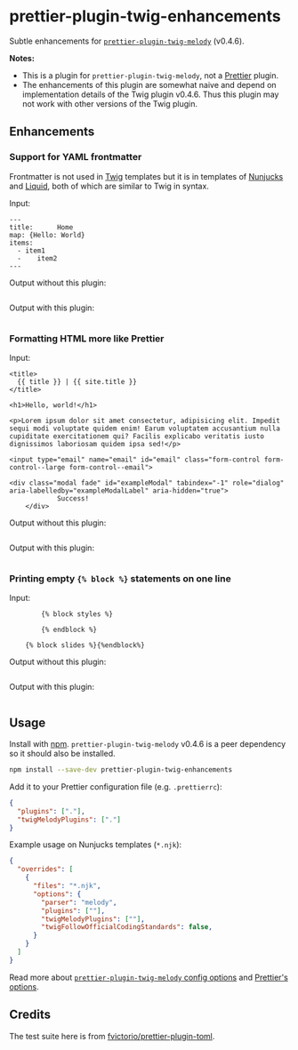 # prettier-plugin-twig-enhancements

Subtle enhancements for [`prettier-plugin-twig-melody`](https://github.com/trivago/prettier-plugin-twig-melody) (v0.4.6).

**Notes:**
* This is a plugin for `prettier-plugin-twig-melody`, not a [Prettier](https://prettier.io/) plugin.
* The enhancements of this plugin are somewhat naive and depend on implementation details of the Twig plugin v0.4.6. Thus this plugin may not work with other versions of the Twig plugin.

## Enhancements

### Support for YAML frontmatter

Frontmatter is not used in [Twig](https://twig.symfony.com/) templates but it is in templates of [Nunjucks](https://mozilla.github.io/nunjucks/) and [Liquid](https://liquidjs.com/), both of which are similar to Twig in syntax.

Input:

```njk
---
title:      Home
map: {Hello: World}
items:
  - item1
  -    item2
---
```

Output without this plugin:

```njk

```

Output with this plugin:

```njk

```

### Formatting HTML more like Prettier

Input:

```njk
<title>
  {{ title }} | {{ site.title }}
</title>

<h1>Hello, world!</h1>

<p>Lorem ipsum dolor sit amet consectetur, adipisicing elit. Impedit sequi modi voluptate quidem enim! Earum voluptatem accusantium nulla cupiditate exercitationem qui? Facilis explicabo veritatis iusto dignissimos laboriosam quidem ipsa sed!</p>

<input type="email" name="email" id="email" class="form-control form-control--large form-control--email">

<div class="modal fade" id="exampleModal" tabindex="-1" role="dialog" aria-labelledby="exampleModalLabel" aria-hidden="true">
            Success!
    </div>
```

Output without this plugin:

```njk

```

Output with this plugin:

```njk

```

### Printing empty `{% block %}` statements on one line

Input:

```njk
        {% block styles %}

        {% endblock %}

    {% block slides %}{%endblock%}
```

Output without this plugin:

```njk

```

Output with this plugin:

```njk

```

## Usage

Install with [npm](npmjs.com). `prettier-plugin-twig-melody` v0.4.6 is a peer dependency so it should also be installed.

```sh
npm install --save-dev prettier-plugin-twig-enhancements
```

Add it to your Prettier configuration file (e.g. `.prettierrc`):

```json
{
  "plugins": ["."],
  "twigMelodyPlugins": ["."]
}
```

Example usage on Nunjucks templates (`*.njk`):

```json
{
  "overrides": [
    {
      "files": "*.njk",
      "options": {
        "parser": "melody",
        "plugins": [""],
        "twigMelodyPlugins": [""],
        "twigFollowOfficialCodingStandards": false,
      }
    }
  ]
}
```

Read more about [`prettier-plugin-twig-melody` config options](https://github.com/trivago/prettier-plugin-twig-melody#options) and [Prettier's options](https://prettier.io/docs/en/options.html).

## Credits

The test suite here is from [fvictorio/prettier-plugin-toml](https://github.com/fvictorio/prettier-plugin-toml).